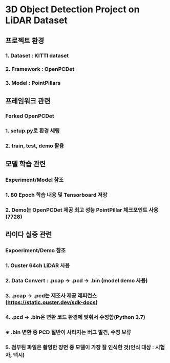 # 3D Object Detection Project on LiDAR Dataset
## 프로젝트 환경
### 1. Dataset : KITTI dataset
### 2. Framework : OpenPCDet
### 3. Model : PointPillars

## 프레임워크 관련
### Forked OpenPCDet
### 1. setup.py로 환경 세팅
### 2. train, test, demo 활용

## 모델 학습 관련
### Experiment/Model 참조
### 1. 80 Epoch 학습 내용 및 Tensorboard 저장
### 2. Demo는 OpenPCDet 제공 최고 성능 PointPillar 체크포인트 사용(7728)

## 라이다 실증 관련
### Expoeriment/Demo 참조
### 1. Ouster 64ch LiDAR 사용
### 2. Data Convert : .pcap -> .pcd -> .bin (model demo 사용)
### 3. .pcap -> .pcd는 제조사 제공 레퍼런스(https://static.ouster.dev/sdk-docs)
### 4. .pcd -> .bin은 변환 코드 환경에 맞춰서 수정함(Python 3.7)
### ※ .bin 변환 중 PCD 절반이 사라지는 버그 발견, 수정 보류
### 5. 첨부된 파일은 촬영한 장면 중 모델이 가장 잘 인식한 것(인식 대상 : 시험자, 택시)
